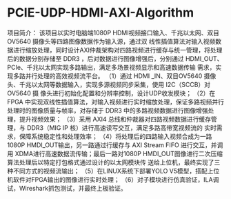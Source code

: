 # PCIE-UDP-HDMI-AXI-Algorithm
项目简介：
该项目以实时电脑端1080P HDMI视频接口输入、千兆以太网、双目 OV5640 摄像头等四路图像数据作为输入源，通过双
线性插值算法对输入视频数据进行缩放处理，同时设计AXI仲裁架构对四路视频进行缓存与统一管理，将处理后的数据分别存储至
DDR3 ，后对数据进行图像增强后，分别通过 HDMI_OUT、PCIe、千兆以太网实现多路输出，满足多场景视频显示和高速数据传输
需求，实现多路并行处理的高效视频流平台。
（1）通过 HDMI _IN、双目OV5640 摄像头、千兆以太网等数据输入，实现多源视频同步采集，使用 I2C（SCCB）对 OV5640 摄
像头进行初始化配置和分辨率控制，设计UDP收发模块；
（2）在 FPGA 中实现双线性插值算法，对输入视频进行实时缩放处理，保证多路视频并行处理时的图像质量与帧率，对存储于
DDR3 中的多路视频数据进行图像增强处理，提升视频效果；
（3）采用 AXI4 总线和仲裁器对四路视频数据进行缓存管理，与 DDR3（MIG IP 核）进行高速读写交互，满足多路高带宽视频流的
实时需求，保障系统稳定性和处理效率；
（4）将处理后的四路输入视频合成为一路1080P HMDI_OUT输出，另一路通过行缓存与 AXI Stream FIFO 进行交互，并调用
XDMA进行高速数据流传输；最后一路对1080P HMDI_OUT图像进行二次压缩算法处理后以特定打包格式通过设计的以太网模块传
送给上位机，最终实现了三种不同方式的视频流输出；
（5）在LINUX系统下部署YOLO V5模型，搭配上位机软件对FPGA输出的图像进行实时处理；
（6）对子模块进行仿真验证，ILA调试，Wireshark抓包测试，并最终上板验证。
